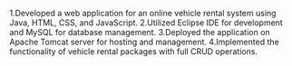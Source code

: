1.Developed a web application for an online vehicle rental system using Java, HTML, CSS, and JavaScript. 
2.Utilized Eclipse IDE for development and MySQL for database management. 
3.Deployed the application on Apache Tomcat server for hosting and management. 
4.Implemented the functionality of vehicle rental packages with full CRUD operations.
